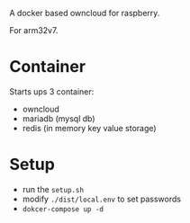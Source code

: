 A docker based owncloud for raspberry. 

For arm32v7. 

# Container
Starts ups 3 container:
- owncloud
- mariadb (mysql db)
- redis (in memory key value storage)

# Setup
- run the `setup.sh`
- modify `./dist/local.env` to set passwords
- `dokcer-compose up -d`

